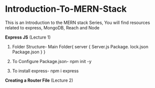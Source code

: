 # Introduction-To-MERN-Stack
This is an Introduction to the MERN stack Series, You will find resources related to express, MongoDB, Reach and Node


**Express JS** (Lecture 1)

1. Folder Structure- Main Folder{ server {
                                          Server.js
                                          Package. lock.json
                                          Package.json    }
                              }

2. To Configure Package.json-
   npm init -y

3. To install express-
npm i express

**Creating a Router File** (Lecture 2)


